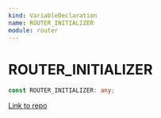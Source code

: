 ```yaml
---
kind: VariableDeclaration
name: ROUTER_INITIALIZER
module: router
---
```


# ROUTER_INITIALIZER

```ts
const ROUTER_INITIALIZER: any;
```

[Link to repo](https://github.com/timdeschryver/angular/blob/master/packages/router/src/router_module.ts#L595-L596)
